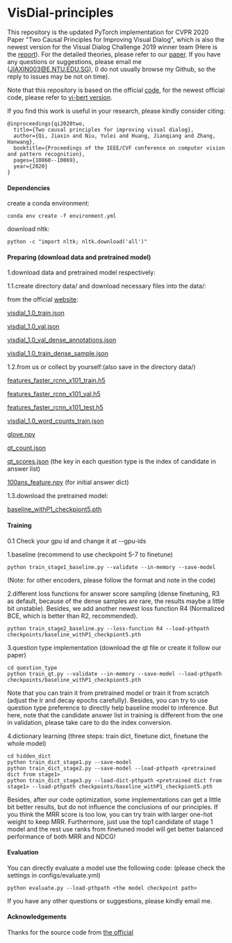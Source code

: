 
# VisDial-principles

This repository is the updated PyTorch implementation for CVPR 2020 Paper "Two Causal Principles for Improving Visual Dialog", which is also the newest version for the Visual Dialog Challenge 2019 winner team (Here is the [report](https://drive.google.com/file/d/1fqg0hregsp_3USM6XCHx89S9JLXt8bKp/view)). For the detailed theories, please refer to our [paper](https://arxiv.org/abs/1911.10496). If you have any questions or suggestions, please email me (JIAXIN003@E.NTU.EDU.SG), (I do not usually browse my Github, so the reply to issues may be not on time).

Note that this repository is based on the official [code](https://github.com/batra-mlp-lab/visdial), for the newest official code, please refer to [vi-bert version](https://github.com/vmurahari3/visdial-bert#setup-and-dependencies).

If you find this work is useful in your research, please kindly consider citing:

```
@inproceedings{qi2020two,
  title={Two causal principles for improving visual dialog},
  author={Qi, Jiaxin and Niu, Yulei and Huang, Jianqiang and Zhang, Hanwang},
  booktitle={Proceedings of the IEEE/CVF conference on computer vision and pattern recognition},
  pages={10860--10869},
  year={2020}
}
```
#### Dependencies
create a conda environment:
```
conda env create -f environment.yml
```
download nltk:
```
python -c "import nltk; nltk.download('all')"
```
#### Preparing (download data and pretrained model)
1.download data and pretrained model respectively:

1.1.create directory data/ and download necessary files into the data/:

from the official [website](https://visualdialog.org/data):

[visdial_1.0_train.json](https://www.dropbox.com/s/ix8keeudqrd8hn8/visdial_1.0_train.zip?dl=0)

[visdial_1.0_val.json](https://www.dropbox.com/s/ibs3a0zhw74zisc/visdial_1.0_val.zip?dl=0)

[visdial_1.0_val_dense_annotations.json](https://www.dropbox.com/s/3knyk09ko4xekmc/visdial_1.0_val_dense_annotations.json?dl=0)

[visdial_1.0_train_dense_sample.json](https://www.dropbox.com/s/1ajjfpepzyt3q4m/visdial_1.0_train_dense_sample.json?dl=0)

1.2.from us or collect by yourself:(also save in the directory data/)

[features_faster_rcnn_x101_train.h5](https://drive.google.com/open?id=1eC80EMMEdZvWsKIl3YlEFpY4XHlvN9h8)

[features_faster_rcnn_x101_val.h5](https://drive.google.com/open?id=1_QoH-lbRCwPrcuiwVNjhW1yMxhqiLclB)

[features_faster_rcnn_x101_test.h5](https://drive.google.com/open?id=1hyMCJLXAyaNHmnoRZM8eF3fNia49oHLl)

[visdial_1.0_word_counts_train.json](https://drive.google.com/open?id=1zL8P5LnPzRbfaPxJXvFVGBlS7SumOB_g)

[glove.npy](https://drive.google.com/open?id=1y4oSqAwgu2gIcyuF5ZuMuNZ-c-89NGuJ)

[qt_count.json](https://drive.google.com/open?id=1hllnesIwb__kVHmn5Mtz9CLt9VXnCUS_)

[qt_scores.json](https://drive.google.com/open?id=1QlKy4lVHMlZ4hqw4tVaB608WMBo-eBDs) (the key in each question type is the index of candidate in answer list)

[100ans_feature.npy](https://drive.google.com/open?id=1vu9wMGc8GTj-83ILlUxyuk8_4aCLAIkm) (for initial answer dict)

1.3.download the pretrained model:

[baseline_withP1_checkpiont5.pth](https://drive.google.com/open?id=1LZizUL1lSnLU9ZPmePUfDDtSBQVjAyH8)

#### Training
0.1 Check your gpu id and change it at --gpu-ids

1.baseline (recommend to use checkpoint 5-7 to finetune)
```
python train_stage1_baseline.py --validate --in-memory --save-model
```
(Note: for other encoders, please follow the format and note in the code)

2.different loss functions for answer score sampling (dense finetuning, R3 as default, because of the dense samples are rare, the results maybe a little bit unstable). Besides, we add another newest loss function R4 (Normalized BCE, which is better than R2, recommended).
```
python train_stage2_baseline.py --loss-function R4 --load-pthpath checkpoints/baseline_withP1_checkpiont5.pth
```
3.question type implementation (download the qt file or create it follow our paper)
```
cd question_type
python train_qt.py --validate --in-memory --save-model --load-pthpath checkpoints/baseline_withP1_checkpiont5.pth
```
Note that you can train it from pretrained model or train it from scratch (adjust the lr and decay epochs carefully). Besides, you can try to use question type preference to directly help baseline model to inference. But here, note that the candidate answer list in training is different from the one in validation, please take care to do the index conversion.

4.dictionary learning (three steps: train dict, finetune dict, finetune the whole model)
```
cd hidden_dict
python train_dict_stage1.py --save-model
python train_dict_stage2.py --save-model --load-pthpath <pretrained dict from stage1>
python train_dict_stage3.py --load-dict-pthpath <pretrained dict from stage1> --load-pthpath checkpoints/baseline_withP1_checkpiont5.pth
```
Besides, after our code optimization, some implementations can get a little bit better results, but do not influence the conclusions of our principles. If you think the MRR score is too low, you can try train with larger one-hot weight to keep MRR. Furthermore, just use the top1 candidate of stage 1 model and the rest use ranks from finetuned model will get better balanced performance of both MRR and NDCG!

#### Evaluation
You can directly evaluate a model use the following code: (please check the settings in configs/evaluate.yml)
```
python evaluate.py --load-pthpath <the model checkpoint path>
```
If you have any other questions or suggestions, please kindly email me.
#### Acknowledgements

Thanks for the source code from [the official](https://visualdialog.org/)





